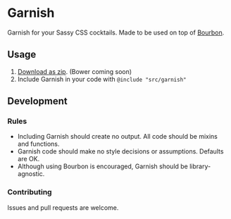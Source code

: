 # Garnish

Garnish for your Sassy CSS cocktails. Made to be used on top of [Bourbon](http://bourbon.io).

## Usage

1. [Download as zip](https://github.com/paulozoom/garnish/archive/master.zip). (Bower coming soon)
2. Include Garnish in your code with `@include "src/garnish"`

## Development

### Rules

- Including Garnish should create no output. All code should be mixins and functions.
- Garnish code should make no style decisions or assumptions. Defaults are OK.
- Although using Bourbon is encouraged, Garnish should be library-agnostic.

### Contributing

Issues and pull requests are welcome.